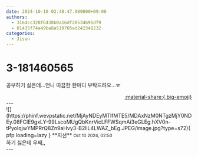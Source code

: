 ```yaml
---
date: 2024-10-10 02:48:47.989000+09:00
authors:
  - 3164cc328f6438b0a16df20534691df9
  - 01435f74a49ba8a519705ad242348232
categories:
  - Jisun
---
```


# 3-181460565

<div class="post-container" markdown="1">
<div class="content-container md-sidebar__scrollwrap" markdown="1">

공부하기 싫은데...언니 따끔한 한마디 부탁드려요...ㅠ

</div>
</div>

<div style="text-align: right;" markdown="1">
<a href="https://weverse.io/fromis9/fanpost/3-181460565" style="text-align: right;">:material-share:{.big-emoji}</a>
</div>
---

<div class="comments-container md-sidebar__scrollwrap" markdown="1">
<div class="comment" markdown="1">
<div class='id-container' markdown="1">
![](https://phinf.wevpstatic.net/MjAyNDEyMTlfMTE5/MDAxNzM0NTgzMjY0NDEy.08FClE9gxLY-99LscoMUgQbKnrVicLFFWSqmAi3eGLEg.hXV0n-tPyoIqjwYMPRrQ8Zn9aHvy3-B2llL4LWAZ_bEg.JPEG/image.jpg?type=s72){ pfp loading=lazy }
**<span class="artist">지선</span>** <small>Oct 10 2024, 02:50</small><br>
</div>
<div class='comment-body' markdown="1">
하기 싫은데 우째,,
</div>
</div>
</div>
---
